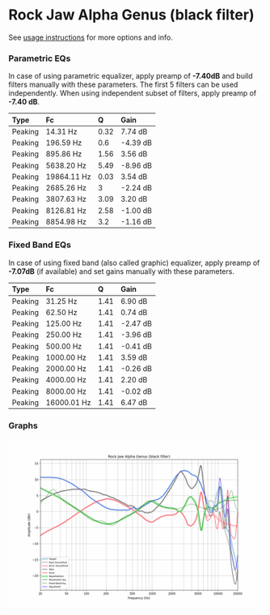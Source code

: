 # Rock Jaw Alpha Genus (black filter)
See [usage instructions](https://github.com/jaakkopasanen/AutoEq#usage) for more options and info.

### Parametric EQs
In case of using parametric equalizer, apply preamp of **-7.40dB** and build filters manually
with these parameters. The first 5 filters can be used independently.
When using independent subset of filters, apply preamp of **-7.40 dB**.

| Type    | Fc          |    Q | Gain     |
|:--------|:------------|:-----|:---------|
| Peaking | 14.31 Hz    | 0.32 | 7.74 dB  |
| Peaking | 196.59 Hz   | 0.6  | -4.39 dB |
| Peaking | 895.86 Hz   | 1.56 | 3.56 dB  |
| Peaking | 5638.20 Hz  | 5.49 | -8.96 dB |
| Peaking | 19864.11 Hz | 0.03 | 3.54 dB  |
| Peaking | 2685.26 Hz  | 3    | -2.24 dB |
| Peaking | 3807.63 Hz  | 3.09 | 3.20 dB  |
| Peaking | 8126.81 Hz  | 2.58 | -1.00 dB |
| Peaking | 8854.98 Hz  | 3.2  | -1.16 dB |

### Fixed Band EQs
In case of using fixed band (also called graphic) equalizer, apply preamp of **-7.07dB**
(if available) and set gains manually with these parameters.

| Type    | Fc          |    Q | Gain     |
|:--------|:------------|:-----|:---------|
| Peaking | 31.25 Hz    | 1.41 | 6.90 dB  |
| Peaking | 62.50 Hz    | 1.41 | 0.74 dB  |
| Peaking | 125.00 Hz   | 1.41 | -2.47 dB |
| Peaking | 250.00 Hz   | 1.41 | -3.96 dB |
| Peaking | 500.00 Hz   | 1.41 | -0.41 dB |
| Peaking | 1000.00 Hz  | 1.41 | 3.59 dB  |
| Peaking | 2000.00 Hz  | 1.41 | -0.26 dB |
| Peaking | 4000.00 Hz  | 1.41 | 2.20 dB  |
| Peaking | 8000.00 Hz  | 1.41 | -0.02 dB |
| Peaking | 16000.01 Hz | 1.41 | 6.47 dB  |

### Graphs
![](./Rock%20Jaw%20Alpha%20Genus%20(black%20filter).png)
